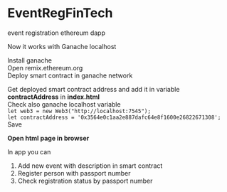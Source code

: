 # EventRegFinTech
event registration ethereum dapp

Now it works with Ganache localhost  

Install ganache  
Open remix.ethereum.org  
Deploy smart contract in ganache network  

Get deployed smart contract address and add it in variable **contractAddress** in **index.html**  
Check also ganache localhost variable  
`let web3 = new Web3("http://localhost:7545");`  
`let contractAddress = '0x3564e0c1aa2e887dafc64e8f1600e26822671308';`   
Save

**Open html page in browser**

In app you can
1) Add new event with description in smart contract
2) Register person with passport number
3) Check registration status by passport number
